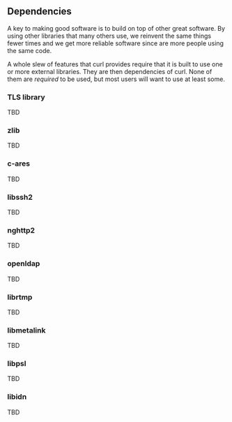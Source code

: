 ## Dependencies

A key to making good software is to build on top of other great software.  By
using other libraries that many others use, we reinvent the same things fewer
times and we get more reliable software since are more people using the same
code.

A whole slew of features that curl provides require that it is built to use
one or more external libraries. They are then dependencies of curl. None of
them are *required* to be used, but most users will want to use at least some.

### TLS library

TBD

### zlib

TBD

### c-ares

TBD

### libssh2

TBD

### nghttp2

TBD

### openldap

TBD

### librtmp

TBD

### libmetalink

TBD

### libpsl

TBD

### libidn

TBD

